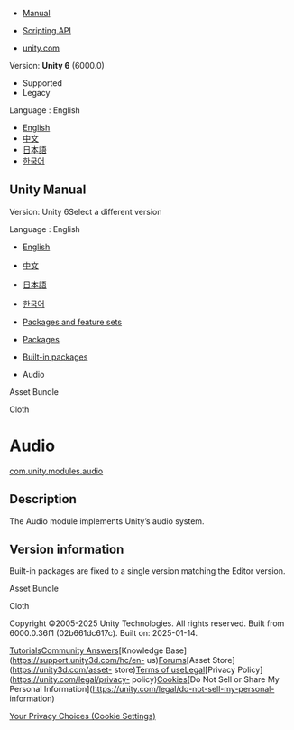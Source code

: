 [](https://docs.unity3d.com)

  * [Manual](../Manual/index.html)
  * [Scripting API](../ScriptReference/index.html)

  * [unity.com](https://unity.com/)

Version: **Unity 6** (6000.0)

  * Supported
  * Legacy

Language : English

  * [English](/Manual/com.unity.modules.audio.html)
  * [中文](/cn/current/Manual/com.unity.modules.audio.html)
  * [日本語](/ja/current/Manual/com.unity.modules.audio.html)
  * [한국어](/kr/current/Manual/com.unity.modules.audio.html)

[](https://docs.unity3d.com)

## Unity Manual

Version: Unity 6Select a different version

Language : English

  * [English](/Manual/com.unity.modules.audio.html)
  * [中文](/cn/current/Manual/com.unity.modules.audio.html)
  * [日本語](/ja/current/Manual/com.unity.modules.audio.html)
  * [한국어](/kr/current/Manual/com.unity.modules.audio.html)

  * [Packages and feature sets](PackagesList.html)
  * [Packages](Packages-all.html)
  * [Built-in packages](pack-build.html)
  * Audio 

[](com.unity.modules.assetbundle.html)

Asset Bundle

[](com.unity.modules.cloth.html)

Cloth

# Audio

[com.unity.modules.audio](https://docs.unity3d.com/6000.0/Documentation/ScriptReference/UnityEngine.AudioModule.html)

## Description

The Audio module implements Unity’s audio system.

## Version information

Built-in packages are fixed to a single version matching the Editor version.

[](com.unity.modules.assetbundle.html)

Asset Bundle

[](com.unity.modules.cloth.html)

Cloth

Copyright ©2005-2025 Unity Technologies. All rights reserved. Built from
6000.0.36f1 (02b661dc617c). Built on: 2025-01-14.

[Tutorials](https://learn.unity.com/)[Community
Answers](https://answers.unity3d.com)[Knowledge
Base](https://support.unity3d.com/hc/en-
us)[Forums](https://forum.unity3d.com)[Asset Store](https://unity3d.com/asset-
store)[Terms of
use](https://docs.unity3d.com/Manual/TermsOfUse.html)[Legal](https://unity.com/legal)[Privacy
Policy](https://unity.com/legal/privacy-
policy)[Cookies](https://unity.com/legal/cookie-policy)[Do Not Sell or Share
My Personal Information](https://unity.com/legal/do-not-sell-my-personal-
information)

[Your Privacy Choices (Cookie Settings)](javascript:void\(0\);)


